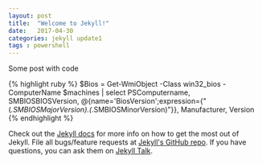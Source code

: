```yaml
---
layout: post
title:  "Welcome to Jekyll!"
date:   2017-04-30 
categories: jekyll update1
tags : powershell
---
```

Some post with code

{% highlight ruby %}
$Bios     = Get-WmiObject -Class win32_bios -ComputerName $machines | select PSComputername,
                                                                             SMBIOSBIOSVersion,
                                                                             @{name='BiosVersion';expression={"$($_.SMBIOSMajorVersion).$($_.SMBIOSMinorVersion)"}},
                                                                             Manufacturer,
                                                                             Version
{% endhighlight %}

Check out the [Jekyll docs][jekyll-docs] for more info on how to get the most out of Jekyll. File all bugs/feature requests at [Jekyll's GitHub repo][jekyll-gh]. If you have questions, you can ask them on [Jekyll Talk][jekyll-talk].

[jekyll-docs]: http://jekyllrb.com/docs/home
[jekyll-gh]:   https://github.com/wvsandwijk
[jekyll-talk]: https://talk.jekyllrb.com/
